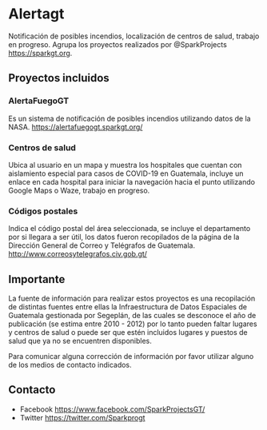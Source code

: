 # Alertagt
Notificación de posibles incendios, localización de centros de salud, trabajo en progreso. Agrupa los proyectos realizados por @SparkProjects https://sparkgt.org.

## Proyectos incluidos
### AlertaFuegoGT
Es un sistema de notificación de posibles incendios utilizando datos de la NASA. https://alertafuegogt.sparkgt.org/

### Centros de salud
Ubica al usuario en un mapa y muestra los hospitales que cuentan con aislamiento especial para casos de COVID-19 en Guatemala, incluye un enlace en cada hospital para iniciar la navegación hacia el punto utilizando Google Maps o Waze, trabajo en progreso.

### Códigos postales
Indica el código postal del área seleccionada, se incluye el departamento por si llegara a ser útil, los datos fueron recopilados de la página de la Dirección General de Correo y Telégrafos de Guatemala. http://www.correosytelegrafos.civ.gob.gt/ 

## Importante
La fuente de información para realizar estos proyectos es una recopilación de distintas fuentes entre ellas la Infraestructura de Datos Espaciales de Guatemala gestionada por Segeplán, de las cuales se desconoce el año de publicación (se estima entre 2010 - 2012) por lo tanto pueden faltar lugares y centros de salud o puede ser que estén incluidos lugares y puestos de salud que ya no se encuentren disponibles.

Para comunicar alguna corrección de información por favor utilizar alguno de los medios de contacto indicados.

## Contacto
- Facebook https://www.facebook.com/SparkProjectsGT/
- Twitter https://twitter.com/Sparkprogt
